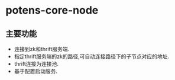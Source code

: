 # potens-core-node

## **主要功能**
* 连接到zk和thrift服务端.
* 指定thrift服务端的zk的路径,可自动连接路径下的子节点对应的地址.
* thrift连接为连接池.
* 基于配置启动服务.
